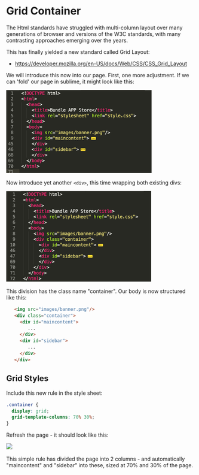 # Grid Container

The Html standards have struggled with multi-column layout over many generations of browser and versions of the W3C standards, with many contrasting approaches emerging over the years.

This has finally yielded a new standard called Grid Layout:

- <https://developer.mozilla.org/en-US/docs/Web/CSS/CSS_Grid_Layout>

We will introduce this now into our page. First, one more adjustment. If we can 'fold' our page in sublime, it might look like this:

![](img/30x.png)

Now introduce yet another `<div>`, this time wrapping both existing divs:

![](img/31x.png)

This division has the class name "container". Our body is now structured like this:

~~~html
   <img src="images/banner.png"/>
   <div class="container">
     <div id="maincontent">
        ...
     </div>
     <div id="sidebar">
        ...
     </div>
   </div>
~~~


## Grid Styles

Include this new rule in the style sheet:

~~~css
.container {
  display: grid;
  grid-template-columns: 70% 30%;
}
~~~

Refresh the page - it should look like this:

![](img/312.png)

This simple rule has divided the page into 2 columns - and automatically "maincontent" and "sidebar" into these, sized at 70% and 30% of the page.

